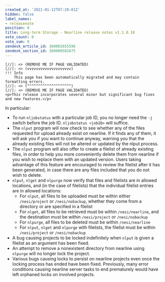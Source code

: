```yaml
---
created_at: '2021-01-12T07:20:01Z'
hidden: false
label_names:
- releasenote
position: 0
title: Long-term Storage - Nearline release notes v1.1.0.18
vote_count: 0
vote_sum: 0
zendesk_article_id: 360002655596
zendesk_section_id: 360000502675
---
```



    [//]: <> (REMOVE ME IF PAGE VALIDATED)
    [//]: <> (vvvvvvvvvvvvvvvvvvvv)
    !!! Info
        This page has been automatically migrated and may contain formatting errors.
    [//]: <> (^^^^^^^^^^^^^^^^^^^^)
    [//]: <> (REMOVE ME IF PAGE VALIDATED)
    <p>This release incorporates several minor but significant bug fixes and new features.</p>
<p>In particular:</p>
<ul>
<li>To run <code>nljobstatus</code> with a particular job ID, you no longer need the <code>-j</code> switch before the job ID. <code>nljobstatus &lt;jobID&gt;</code> will suffice.</li>
<li>The <code>nlput</code> program will now check to see whether any of the files requested for upload already exist on nearline. If it finds any of them, it will ask you if you want to continue anyway, warning you that the already existing files will not be altered or updated by the nlput process.</li>
<li>The <code>nlput</code> program will also offer to create a filelist of already existing files, in order to help you more conveniently delete them from nearline if you wish to replace them with an updated version. Users taking advantage of this feature are encouraged to review the filelist after it has been generated, in case there are any files included that you do not wish to delete.</li>
<li>
<code>nlput</code>, <code>nlget</code> and <code>nlpurge</code> now verify that files and filelists are in allowed locations, and (in the case of filelists) that the individual filelist entries are in allowed locations:
<ul>
<li>For <code>nlput</code>, all files to be uploaded must be within either <code>/nesi/project</code> or <code>/nesi/nobackup</code>, whether they come from a directory or are specified in a filelist</li>
<li>For <code>nlget</code>, all files to be retrieved must be within <code>/nesi/nearline</code>, and the destination must be within <code>/nesi/project</code> or <code>/nesi/nobackup</code>
</li>
<li>For <code>nlpurge</code>, all files to be deleted must be within <code>/nesi/nearline</code>
</li>
<li>For <code>nlput</code>, <code>nlget</code> and <code>nlpurge</code> with filelists, the filelist must be within <code>/nesi/project</code> or <code>/nesi/nobackup</code>
</li>
</ul>
</li>
<li>A bug causing projects to be locked indefinitely when <code>nlput</code> is given a filelist as an argument has been fixed.</li>
<li>An attempt to remove a nonexistent directory from nearline using <code>nlpurge</code> will no longer lock the project.</li>
<li>Various bugs causing locks to persist on nearline projects even once the locking process has ended have been fixed. Previously, many error conditions causing nearline server tasks to end prematurely would have left orphaned locks on involved projects.</li>
</ul>